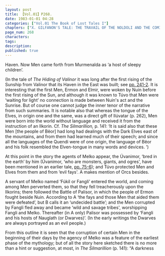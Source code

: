 ```yaml
---
layout: post
title: 【Vol.01】P268.
date: 1983-01-01 04:28
categories: ["Vol.01 The Book of Lost Tales I"]
chapters: ["X. GILFANON'S TALE: THE TRAVAIL OF THE NOLDOLI AND THE COMING OF MANKIND"]
page_num: 268
characters: 
tags: 
description: 
published: true
---
```


<p style="text-indent: 0;">
Haven. Now Men came forth from Murmenalda as ‘a host of sleepy children’.
</p>

(In the tale of <I>The Hiding of Valinor</I> it was long after the first rising of the Sunship from Valinor that its Haven in the East was built; see [pp. 241-2]({{site.baseurl}}/vol01-p242). It is interesting that the first Men, Ermon and Elmir, were woken by Nuin before the first rising of the Sun, and although it was known to Túvo that Men were ‘waiting for light’ no connection is made between Nuin's act and the Sunrise. But of course one cannot judge the inner tenor of the narrative from such summaries. It is notable also that whereas the tongue of the Elves, in origin one and the same, was a direct gift of Ilúvatar (p. 262), Men were born into the world without language and received it from the instruction of an Ilkorin. Cf. <I>The Silmarillion,</I> p. 141: ‘It is said also that these Men [the people of Bëor] had long had dealings with the Dark Elves east of the mountains, and from them had learned much of their speech; and since all the languages of the Quendi were of one origin, the language of Bëor and his folk resembled the Elven-tongue in many words and devices. ’)

At this point in the story the agents of Melko appear, the Úvanimor, ‘bred in the earth’ by him (Úvanimor, ‘who are monsters, giants, and ogres', have been mentioned in an earlier tale, [pp. 75-6]({{site.baseurl}}/vol01-p75)); and Túvo protected Men and Elves from them and from ‘evil fays'. A makes mention of Orcs besides.

A servant of Melko named ‘Fúkil or Fangli’ entered the world, and coming among Men perverted them, so that they fell treacherously upon the Ilkorins; there followed the Battle of Palisor, in which the people of Ermon fought beside Nuin. According to A ‘the fays and those Men that aided them were defeated’, but B calls it an ‘undecided battle’; and the Men corrupted by Fangli fled away and became ‘wild and savage tribes', worshipping Fangli and Melko. Thereafter (in A only) Palisor was possessed by ‘Fangli and his hosts of Nauglath (or Dwarves)’. (In the early writings the Dwarves are always portrayed as an evil people.)

From this outline it is seen that the corruption of certain Men in the beginning of their days by the agency of Melko was a feature of the earliest phase of the mythology; but of all the story here sketched there is no more than a hint or suggestion, at most, in <I>The Silmarillion</I> (p. 141): “A darkness

